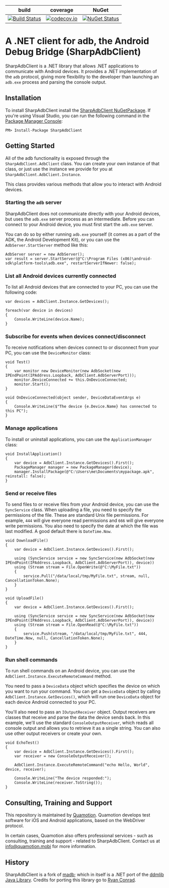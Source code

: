 | build | coverage | NuGet |
|-------|----------|-------|
| [![Build Status](https://ci.appveyor.com/api/projects/status/github/quamotion/madb)](https://ci.appveyor.com/project/qmfrederik/madb/) | [![codecov.io](https://codecov.io/github/quamotion/madb/coverage.svg?branch=master)](https://codecov.io/github/quamotion/madb?branch=master) | [![NuGet Status](http://img.shields.io/nuget/v/SharpAdbClient.svg?style=flat)](https://www.nuget.org/packages/SharpAdbClient/)

# A .NET client for adb, the Android Debug Bridge (SharpAdbClient)

SharpAdbClient is a .NET library that allows .NET applications to communicate with Android devices. 
It provides a .NET implementation of the `adb` protocol, giving more flexibility to the developer than launching an 
`adb.exe` process and parsing the console output.

## Installation
To install SharpAdbClient install the [SharpAdbClient NuGetPackage](https://www.nuget.org/packages/SharpAdbClient). If you're
using Visual Studio, you can run the following command in the [Package Manager Console](http://docs.nuget.org/consume/package-manager-console):

```
PM> Install-Package SharpAdbClient
```

## Getting Started

All of the adb functionality is exposed through the `SharpAdbClient.AdbClient` class. You can create your own instance of that class,
or just use the instance we provide for you at `SharpAdbClient.AdbClient.Instance`.

This class provides various methods that allow you to interact with Android devices.

### Starting the `adb` server
SharpAdbClient does not communicate directly with your Android devices, but uses the `adb.exe` server process as an intermediate. Before you can connect to your Android device, you must first start the `adb.exe` server.

You can do so by either running `adb.exe` yourself (it comes as a part of the ADK, the Android Development Kit), or you can use the `AdbServer.StartServer` method like this:

```
AdbServer server = new AdbServer();
var result = server.StartServer(@"C:\Program Files (x86)\android-sdk\platform-tools\adb.exe", restartServerIfNewer: false);
```

### List all Android devices currently connected
To list all Android devices that are connected to your PC, you can use the following code:

```
var devices = AdbClient.Instance.GetDevices();

foreach(var device in devices)
{
    Console.WriteLine(device.Name);
}
```

### Subscribe for events when devices connect/disconnect
To receive notifications when devices connect to or disconnect from your PC, you can use the `DeviceMonitor` class:

```
void Test()
{
    var monitor new DeviceMonitor(new AdbSocket(new IPEndPoint(IPAddress.Loopback, AdbClient.AdbServerPort)));
    monitor.DeviceConnected += this.OnDeviceConnected;
    monitor.Start();
}

void OnDeviceConnected(object sender, DeviceDataEventArgs e)
{
    Console.WriteLine($"The device {e.Device.Name} has connected to this PC");
}
```

### Manage applications
To install or uninstall applications, you can use the `ApplicationManager` class:

```
void InstallApplication()
{
    var device = AdbClient.Instance.GetDevices().First();
    PackageManager manager = new PackageManager(device);
    manager.InstallPackage(@"C:\Users\me\Documents\mypackage.apk", reinstall: false);
}
```

### Send or receive files
To send files to or receive files from your Android device, you can use the `SyncService` class. When uploading a file, you need to specify
the permissions of the file. These are standard Unix file permissions. For example, `444` will give everyone read permissions and `666` will
give everyone write permissions. You also need to specify the date at which the file was last modified. A good default there is `DateTime.Now`.

```
void DownloadFile()
{
    var device = AdbClient.Instance.GetDevices().First();
    
    using (SyncService service = new SyncService(new AdbSocket(new IPEndPoint(IPAddress.Loopback, AdbClient.AdbServerPort)), device))
    using (Stream stream = File.OpenWrite(@"C:\MyFile.txt"))
    {
        service.Pull("/data/local/tmp/MyFile.txt", stream, null, CancellationToken.None);
    }
}

void UploadFile()
{
    var device = AdbClient.Instance.GetDevices().First();
    
    using (SyncService service = new SyncService(new AdbSocket(new IPEndPoint(IPAddress.Loopback, AdbClient.AdbServerPort)), device))
    using (Stream stream = File.OpenRead(@"C:\MyFile.txt"))
    {
        service.Push(stream, "/data/local/tmp/MyFile.txt", 444, DateTime.Now, null, CancellationToken.None);
    }
}
```

### Run shell commands
To run shell commands on an Android device, you can use the `AdbClient.Instance.ExecuteRemoteCommand` method.

You need to pass a `DeviceData` object which specifies the device on which you want to run your command. You
can get a `DeviceData` object by calling `AdbClient.Instance.GetDevices()`, which will run one `DeviceData`
object for each device Android connected to your PC.

You'll also need to pass an `IOutputReceiver` object. Output receivers are classes that receive and parse the data
the device sends back. In this example, we'll use the standard `ConsoleOutputReceiver`, which reads all console
output and allows you to retrieve it as a single string. You can also use other output receivers or create your own.

```
void EchoTest()
{
    var device = AdbClient.Instance.GetDevices().First();
    var receiver = new ConsoleOutputReceiver();

    AdbClient.Instance.ExecuteRemoteCommand("echo Hello, World", device, receiver);

    Console.WriteLine("The device responded:");
    Console.WriteLine(receiver.ToString());
}
```

## Consulting, Training and Support
This repository is maintained by [Quamotion](http://quamotion.mobi). Quamotion develops test software for iOS and 
Android applications, based on the WebDriver protocol.

In certain cases, Quamotion also offers professional services - such as consulting, training and support - related
to SharpAdbClient. Contact us at [info@quamotion.mobi](mailto:info@quamotion.mobi) for more information.

## History
SharpAdbClient is a fork of [madb](https://github.com/camalot/madb); which in itself is a .NET port of the 
[ddmlib Java Library](https://android.googlesource.com/platform/tools/base/+/master/ddmlib/). Credits for porting 
this library go to [Ryan Conrad](https://github.com/camalot).

